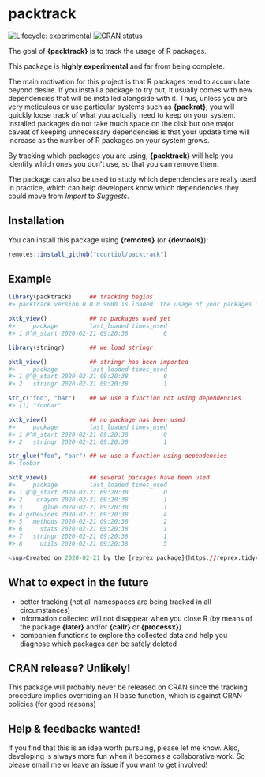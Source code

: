 
# packtrack

<!-- badges: start -->
[![Lifecycle: experimental](https://img.shields.io/badge/lifecycle-experimental-orange.svg)](https://www.tidyverse.org/lifecycle/#experimental)
[![CRAN status](https://www.r-pkg.org/badges/version/packtrack)](https://CRAN.R-project.org/package=packtrack)
<!-- badges: end -->

The goal of __{packtrack}__ is to track the usage of R packages.

This package is __highly experimental__ and far from being complete.

The main motivation for this project is that R packages tend to accumulate beyond desire.
If you install a package to try out, it usually comes with new dependencies that will be installed alongside with it.
Thus, unless you are very meticulous or use particular systems such as __{packrat}__, you will quickly loose track of what you actually need to keep on your system.
Installed packages do not take much space on the disk but one major caveat of keeping unnecessary dependencies is that your update time will increase as the number of R packages on your system grows.

By tracking which packages you are using, __{packtrack}__ will help you identify which ones you don't use, so that you can remove them.

The package can also be used to study which dependencies are really used in practice, which can help developers know which dependencies they could move from _Import_ to _Suggests_.

## Installation

You can install this package using __{remotes}__ (or __{devtools}__):

``` r
remotes::install_github("courtiol/packtrack")
```

## Example

``` r
library(packtrack)     ## tracking begins
#> packtrack version 0.0.0.9000 is loaded: the usage of your packages is being tracked (@^@)!

pktk_view()            ## no packages used yet
#>     package         last_loaded times_used
#> 1 @^@_start 2020-02-21 09:20:38          0

library(stringr)       ## we load stringr

pktk_view()            ## stringr has been imported
#>     package         last_loaded times_used
#> 1 @^@_start 2020-02-21 09:20:38          0
#> 2   stringr 2020-02-21 09:20:38          1

str_c("foo", "bar")    ## we use a function not using dependencies
#> [1] "foobar"

pktk_view()            ## no package has been used
#>     package         last_loaded times_used
#> 1 @^@_start 2020-02-21 09:20:38          0
#> 2   stringr 2020-02-21 09:20:38          1

str_glue("foo", "bar") ## we use a function using dependencies
#> foobar

pktk_view()            ## several packages have been used
#>     package         last_loaded times_used
#> 1 @^@_start 2020-02-21 09:20:38          0
#> 2    crayon 2020-02-21 09:20:38          1
#> 3      glue 2020-02-21 09:20:38          1
#> 4 grDevices 2020-02-21 09:20:38          4
#> 5   methods 2020-02-21 09:20:38          2
#> 6     stats 2020-02-21 09:20:38          1
#> 7   stringr 2020-02-21 09:20:38          1
#> 8     utils 2020-02-21 09:20:38          5

<sup>Created on 2020-02-21 by the [reprex package](https://reprex.tidyverse.org) (v0.3.0)</sup>
```

## What to expect in the future

- better tracking (not all namespaces are being tracked in all circumstances)
- information collected will not disappear when you close R (by means of the package __{later}__ and/or __{callr}__ or __{processx}__)
- companion functions to explore the collected data and help you diagnose which packages can be safely deleted

## CRAN release? Unlikely!

This package will probably never be released on CRAN since the tracking procedure implies overriding an R base function, which is against CRAN policies (for good reasons)

## Help \& feedbacks wanted!

If you find that this is an idea worth pursuing, please let me know.
Also, developing is always more fun when it becomes a collaborative work.
So please email me or leave an issue if you want to get involved!
